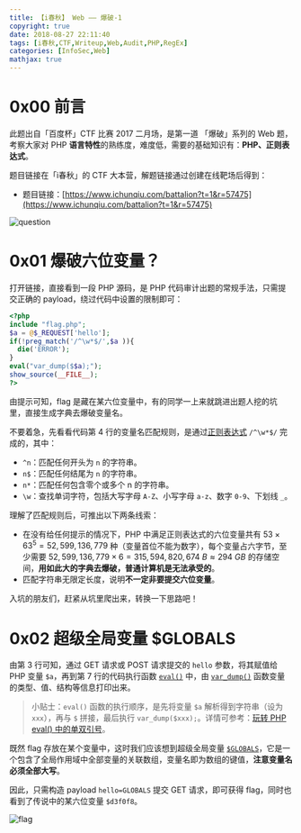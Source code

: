 ```yaml
---
title: 【i春秋】 Web —— 爆破-1
copyright: true
date: 2018-08-27 22:11:40
tags: [i春秋,CTF,Writeup,Web,Audit,PHP,RegEx]
categories: [InfoSec,Web]
mathjax: true
---
```


# 0x00 前言

此题出自「百度杯」CTF 比赛 2017 二月场，是第一道 「爆破」系列的 Web 题，考察大家对 PHP **语言特性**的熟练度，难度低，需要的基础知识有：**PHP、正则表达式**。

题目链接在「i春秋」的 CTF 大本营，解题链接通过创建在线靶场后得到：

- 题目链接：[https://www.ichunqiu.com/battalion?t=1&r=57475](https://www.ichunqiu.com/battalion?t=1&r=57475)

<!-- more -->

![question](https://blog-1255335783.cos.ap-guangzhou.myqcloud.com/ichunqiu-web-brute-force-1/question.png)

# 0x01 爆破六位变量？

打开链接，直接看到一段 PHP 源码，是 PHP 代码审计出题的常规手法，只需提交正确的 payload，绕过代码中设置的限制即可：

```php
<?php
include "flag.php";
$a = @$_REQUEST['hello'];
if(!preg_match('/^\w*$/',$a )){
  die('ERROR');
}
eval("var_dump($$a);");
show_source(__FILE__);
?>
```

由提示可知，flag 是藏在某六位变量中，有的同学一上来就跳进出题人挖的坑里，直接生成字典去爆破变量名。

不要着急，先看看代码第 4 行的变量名匹配规则，是通过[正则表达式](https://en.wikipedia.org/wiki/Regular_expression) `/^\w*$/` 完成的，其中：

- `^n`：匹配任何开头为 `n` 的字符串。
- `n$`：匹配任何结尾为 `n` 的字符串。
- `n*`：匹配任何包含零个或多个 n 的字符串。 
- `\w`：查找单词字符，包括大写字母 `A-Z`、小写字母 `a-z`、数字 `0-9`、下划线 `_`。

理解了匹配规则后，可推出以下两条线索：

- 在没有给任何提示的情况下，PHP 中满足正则表达式的六位变量共有 $53 \times 63^{5} = 52,599,136,779$ 种（变量首位不能为数字），每个变量占六字节，至少需要 $52,599,136,779 \times 6 = 315,594,820,674 \ B \approx 294 \ GB$ 的存储空间，**用如此大的字典去爆破，普通计算机是无法承受的**。
- 匹配字符串无限定长度，说明**不一定非要提交六位变量**。

入坑的朋友们，赶紧从坑里爬出来，转换一下思路吧！

# 0x02 超级全局变量 $GLOBALS

由第 3 行可知，通过 GET 请求或 POST 请求提交的 `hello` 参数，将其赋值给 PHP 变量 `$a`，再到第 7 行的代码执行函数 [`eval()`](http://www.php.net/eval) 中，由 [`var_dump()`](http://php.net/manual/en/function.var-dump.php) 函数变量的类型、值、结构等信息打印出来。

> 小贴士：`eval()` 函数的执行顺序，是先将变量 `$a` 解析得到字符串（设为 `xxx`），再与 `$` 拼接，最后执行 `var_dump($xxx);`。详情可参考：[玩转 PHP eval() 中的单双引号](https://ciphersaw.github.io/2017/11/16/%E7%8E%A9%E8%BD%AC%20PHP%20eval%28%29%20%E4%B8%AD%E7%9A%84%E5%8D%95%E5%8F%8C%E5%BC%95%E5%8F%B7/)。

既然 flag 存放在某个变量中，这时我们应该想到超级全局变量 [`$GLOBALS`](http://php.net/manual/en/reserved.variables.globals.php)，它是一个包含了全局作用域中全部变量的关联数组，变量名即为数组的键值，**注意变量名必须全部大写**。

因此，只需构造 payload `hello=GLOBALS` 提交 GET 请求，即可获得 flag，同时也看到了传说中的某六位变量 `$d3f0f8`。

![flag](https://blog-1255335783.cos.ap-guangzhou.myqcloud.com/ichunqiu-web-brute-force-1/flag.png)